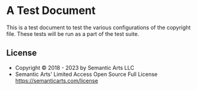 # A Test Document

This is a test document to test the various configurations of the copyright file. These tests will be run as a part of the test suite.
## License

- Copyright © 2018 - 2023 by Semantic Arts LLC
- Semantic Arts' Limited Access Open Source Full License https://semanticarts.com/license
